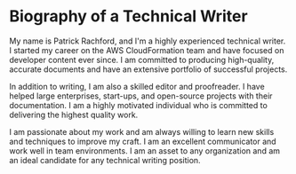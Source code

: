 # Biography of a Technical Writer

My name is Patrick Rachford, and I'm a highly experienced technical writer. I started my career on the AWS CloudFormation team and have focused on developer content ever since. I am committed to producing high-quality, accurate documents and have an extensive portfolio of successful projects.

In addition to writing, I am also a skilled editor and proofreader. I have helped large enterprises, start-ups, and open-source projects with their documentation. I am a highly motivated individual who is committed to delivering the highest quality work.

I am passionate about my work and am always willing to learn new skills and techniques to improve my craft. I am an excellent communicator and work well in team environments. I am an asset to any organization and am an ideal candidate for any technical writing position.
